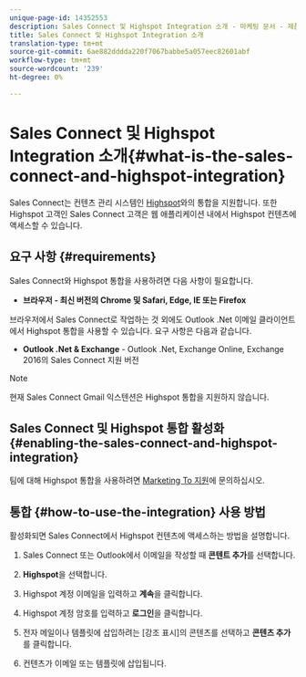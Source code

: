 ```yaml
---
unique-page-id: 14352553
description: Sales Connect 및 Highspot Integration 소개 - 마케팅 문서 - 제품 설명서
title: Sales Connect 및 Highspot Integration 소개
translation-type: tm+mt
source-git-commit: 6ae882dddda220f7067babbe5a057eec82601abf
workflow-type: tm+mt
source-wordcount: '239'
ht-degree: 0%

---
```



# Sales Connect 및 Highspot Integration 소개{#what-is-the-sales-connect-and-highspot-integration}

Sales Connect는 컨텐츠 관리 시스템인 [Highspot](https://www.highspot.com/)와의 통합을 지원합니다. 또한 Highspot 고객인 Sales Connect 고객은 웹 애플리케이션 내에서 Highspot 컨텐츠에 액세스할 수 있습니다.

## 요구 사항 {#requirements}

Sales Connect와 Highspot 통합을 사용하려면 다음 사항이 필요합니다.

* **브라우저 - 최신 버전의 Chrome 및 Safari, Edge, IE 또는 Firefox**

브라우저에서 Sales Connect로 작업하는 것 외에도 Outlook .Net 이메일 클라이언트에서 Highspot 통합을 사용할 수 있습니다. 요구 사항은 다음과 같습니다.

* **Outlook .Net &amp; Exchange**  - Outlook .Net, Exchange Online, Exchange 2016의 Sales Connect 지원 버전

>[!NOTE]
>
>현재 Sales Connect Gmail 익스텐션은 Highspot 통합을 지원하지 않습니다.

## Sales Connect 및 Highspot 통합 활성화 {#enabling-the-sales-connect-and-highspot-integration}

팀에 대해 Highspot 통합을 사용하려면 [Marketing To 지원](https://nation.marketo.com/t5/Support/ct-p/Support#)에 문의하십시오.

## 통합 {#how-to-use-the-integration} 사용 방법

활성화되면 Sales Connect에서 Highspot 컨텐츠에 액세스하는 방법을 설명합니다.

1. Sales Connect 또는 Outlook에서 이메일을 작성할 때 **콘텐트 추가**&#x200B;를 선택합니다.

1. **Highspot**&#x200B;을 선택합니다.

1. Highspot 계정 이메일을 입력하고 **계속**&#x200B;을 클릭합니다.

1. Highspot 계정 암호를 입력하고 **로그인**&#x200B;을 클릭합니다.

1. 전자 메일이나 템플릿에 삽입하려는 [강조 표시]의 콘텐츠를 선택하고 **콘텐츠 추가**&#x200B;를 클릭합니다.

1. 컨텐츠가 이메일 또는 템플릿에 삽입됩니다.
